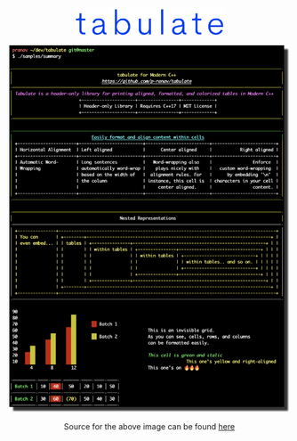 <p align="center">
  <img height="50" src="img/logo.jpg"/>  
</p>

<p align="center">
  <img src="img/demo.png"/>  
  <p align="center">
   Source for the above image can be found
    <a href="https://github.com/p-ranav/tabulate/blob/master/samples/summary.cpp">
      here
    </a>
  </p>
</p>
